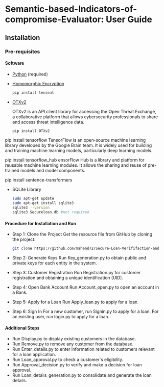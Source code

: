 # Semantic-based-Indicators-of-compromise-Evaluator: User Guide

## Installation

### Pre-requisites

#### Software

- [Python](https://www.python.org/downloads/) (required)
- [Homomorphic Encryption](https://github.com/OpenMined/TenSEAL)
  ```bash
  pip install tenseal

- [OTXv2](https://pypi.org/project/OTXv2/)

  OTXv2 is an API client library for accessing the Open Threat Exchange, a collaborative platform that allows cybersecurity professionals to share and access threat intelligence data.
  ```bash
  pip install OTXv2


pip install tensorflow
TensorFlow is an open-source machine learning library developed by the Google Brain team. It is widely used for building and training machine learning models, particularly deep learning models.

pip install tensorflow_hub
ensorFlow Hub is a library and platform for reusable machine learning modules. It allows the sharing and reuse of pre-trained models and model components.

pip install sentence-transformers

- SQLite Library
  ```bash
  sudo apt-get update
  sudo apt-get install sqlite3
  sqlite3 --version
  sqlite3 Secureloan.db #not required

#### Procedure for Installation and Run
- Step 1: Clone the Project
Get the resource file from GitHub by cloning the project:

  ```bash
  git clone https://github.com/mahend72/Secure-Loan-Verififaction-and-Approval-system.git


- Step 2: Generate Keys
Run Key_generation.py to obtain public and private keys for each entity in the system.

- Step 3: Customer Registration
Run Registration.py for customer registration and obtaining a unique identification (UID).

- Step 4: Open Bank Account
Run Account_open.py to open an account in a Bank.

- Step 5: Apply for a Loan
Run Apply_loan.py to apply for a loan.

- Step 6: Sign In
For a new customer, run Signin.py to apply for a loan.
For an existing user, run login.py to apply for a loan.

#### Additional Steps
- Run Display.py to display existing customers in the database.
- Run Remove.py to remove any customer from the database.
- Run Enter_details.py to enter information related to customers relevant for a loan application.
- Run Loan_approval.py to check a customer's eligibility.
- Run Approval_decision.py to verify and make a decision for loan approval.
- Run Loan_details_generation.py to consolidate and generate the loan details.
